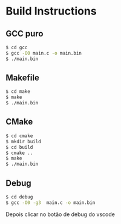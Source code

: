 # Build Instructions

## GCC puro
```bash
$ cd gcc
$ gcc -O0 main.c -o main.bin
$ ./main.bin
```

## Makefile
```bash
$ cd make
$ make
$ ./main.bin
```

## CMake
```bash
$ cd cmake
$ mkdir build
$ cd build
$ cmake ..
$ make
$ ./main.bin
```

## Debug
```bash
$ cd debug
$ gcc -O0 -g3  main.c -o main.bin
```

Depois clicar no botão de debug do vscode
